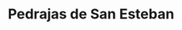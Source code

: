 ---
title: Pedrajas de San Esteban
url: /pedrajas-de-san-esteban/
latitude: 41.343
longitude: -4.584
---